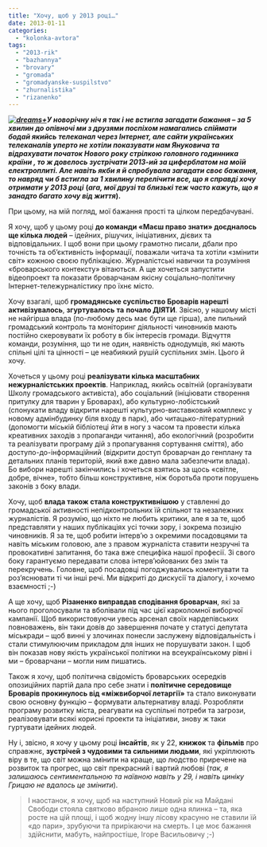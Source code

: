```yaml
---
title: "Хочу, щоб у 2013 році…"
date: 2013-01-11
categories: 
  - "kolonka-avtora"
tags: 
  - "2013-rik"
  - "bazhannya"
  - "brovary"
  - "gromada"
  - "gromadyanske-suspilstvo"
  - "zhurnalistika"
  - "rizanenko"
---
```


_**[![](https://mpz.brovary.org/wp-content/uploads/2013/01/dreams-.jpg "dreams+")](https://mpz.brovary.org/wp-content/uploads/2013/01/dreams-.jpg)У новорічну ніч я так і не встигла загадати бажання – за 5 хвилин до опівночі ми з друзями поспіхом намагались спіймати бодай якийсь телеканал через Інтернет, але сайти українських телеканалів уперто не хотіли показувати нам Януковича та відрахувати початок Нового року стрілкою головного годинника країни , то ж довелось зустрічати 2013-ий за циферблатом на моїй електроплиті. Але навіть якби я й спробувала загадати своє бажання, то навряд чи б встигла за 1 хвилину перелічити все, що я справді хочу отримати у 2013 році**_ **(_ага, мої друзі та близькі теж часто кажуть, що я занадто багато хочу від життя_).**

При цьому, на мій погляд, мої бажання прості та цілком передбачувані.

Я хочу, щоб у цьому році **до команди «Маєш право знати» доєдналось** **ще кілька людей** – ідейних, рішучих, ініціативних, дієвих та відповідальних. І щоб вони при цьому грамотно писали, дбали про точність та об’єктивність інформації, поважали читача та хотіли «змінити світ» кожною своєю публікацією. Журналістські навички та розуміння «броварського контексту» вітаються. А ще хочеться запустити відеопроект та показати броварчанам якісну соціально-політичну Інтернет-тележурналістику про їхнє місто.

Хочу взагалі, щоб **громадянське суспільство Броварів нарешті активізувалось**, **згуртувалось** **та** **почало ДІЯТИ**. Звісно, у нашому місті не найгірша влада (по-любому десь має бути ще гірша), але пильний громадський контроль та моніторинг діяльності чиновників мають постійно скеровувати їх роботу в бік інтересів громади. Відчуття команди, розуміння, що ти не один, наявність однодумців, які мають спільні цілі та цінності – це неабиякий рушій суспільних змін. Цього й хочу.

Хочеться у цьому році **реалізувати кілька масштабних нежурналістських проектів**. Наприклад, якийсь освітній (організувати Школу громадського активіста), або соціальний (ініціювати створення притулку для тварин у Броварах), або культурно-лобістський (спонукати владу відкрити нарешті культурно-виставковий комплекс у новому адмінбудинку біля входу в парк), або читацько-літературний (допомогти міській бібліотеці йти в ногу з часом та провести кілька креативних заходів з пропаганди читання), або екологічний (розробити та реалізувати програму дій з пропагування сортування сміття), або доступо-до-інформаційний (відкрити доступ броварчан до генплану та детальних планів територій, який вже давно мала забезпечити влада). Бо вибори нарешті закінчились і хочеться взятись за щось «світле, добре, вічне», тобто більш конструктивне, ніж боротьба проти порушень законів з боку влади.

Хочу, щоб **влада також стала конструктивнішою** у ставленні до громадської активності непідконтрольних їй спільнот та незалежних журналістів. Я розумію, що ніхто не любить критики, але я за те, щоб представляти у наших публікаціях усі точки зору, і зокрема позицію чиновників. Я за те, щоб робити інтерв’ю з окремими посадовцями та навіть міським головою, але з правом журналіста ставити незручні та провокативні запитання, бо така вже специфіка нашої професії. Зі свого боку гарантуємо передавати слова інтерв’юйованих без змін та перекручень. Головне, щоб посадовці погоджувались коментувати та роз’яснювати ті чи інші речі. Ми відкриті до дискусії та діалогу, і хочемо взаємності ;-)

А ще хочу, щоб **Різаненко виправдав сподівання броварчан**, які за нього проголосували та вболівали під час цієї карколомної виборчої кампанії. Щоб використовуючи увесь арсенал своїх нардепівських повноважень, він таки довів до завершення почате у статусі депутата міськради – щоб винні у злочинах понесли заслужену відповідальність і стали стимулюючим прикладом для інших не порушувати закон. І щоб він показав нову якість української політики на всеукраїнському рівні і ми – броварчани – могли ним пишатись.

Також я хочу, щоб політична свідомість броварських осередків опозиційних партій дала про себе знати і **політичне середовище Броварів прокинулось від «міжвиборчої летаргії»** та стало виконувати свою основну функцію – формувати альтернативу владі. Розробляти програму розвитку міста, реагувати на суспільні потреби та загрози, реалізовувати всякі корисні проекти та ініціативи, знову ж таки гуртувати ідейних людей.

Ну і, звісно, я хочу у цьому році **інсайтів**, як у 22, **книжок** та **фільмів** про справжнє, **зустрічей з чудовими та сильними людьми**, які укріплюють віру в те, що світ можна змінити на краще, що людство приречене на розвиток та прогрес, що світ прекрасний і вартий любові (_так, я залишаюсь сентиментальною та наївною навіть у 29, і навіть циніку Грицаю не вдалось це змінити_).

> І наостанок, я хочу, щоб на наступний Новий рік на Майдані Свободи стояла святково вбраною лише одна ялинка – та, яка росте на цій площі, і щоб жодну іншу лісову красуню не ставили їй «до пари», зрубуючи та прирікаючи на смерть. І це моє бажання здійснити, мабуть, найпростіше, Ігоре Васильовичу ;-)

